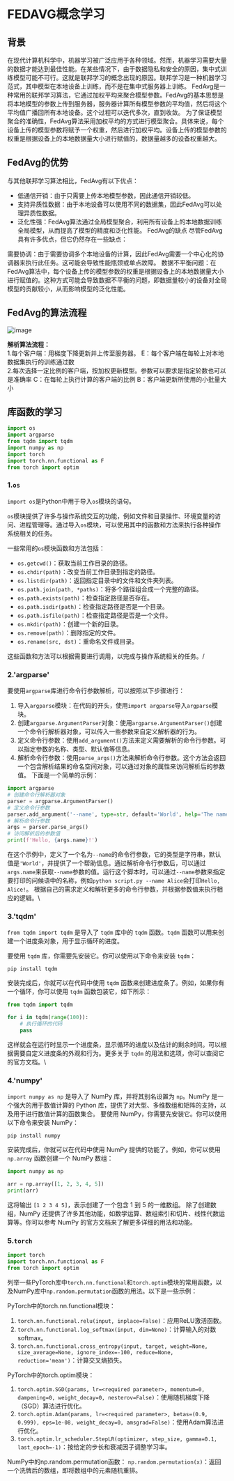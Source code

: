 # FEDAVG概念学习
## 背景
在现代计算机科学中，机器学习被广泛应用于各种领域。然而，机器学习需要大量的数据才能达到最佳性能。在某些情况下，由于数据隐私和安全的原因，集中式训练模型可能不可行。这就是联邦学习的概念出现的原因。联邦学习是一种机器学习范式，其中模型在本地设备上训练，而不是在集中式服务器上训练。
FedAvg是一种常用的联邦学习算法，它通过加权平均来聚合模型参数。FedAvg的基本思想是将本地模型的参数上传到服务器，服务器计算所有模型参数的平均值，然后将这个平均值广播回所有本地设备。这个过程可以迭代多次，直到收敛。
为了保证模型聚合的准确性，FedAvg算法采用加权平均的方式进行模型聚合。具体来说，每个设备上传的模型参数将赋予一个权重，然后进行加权平均。设备上传的模型参数的权重是根据设备上的本地数据量大小进行赋值的，数据量越多的设备权重越大。

## FedAvg的优势
与其他联邦学习算法相比，FedAvg有以下优点：

- 低通信开销：由于只需要上传本地模型参数，因此通信开销较低。
- 支持异质性数据：由于本地设备可以使用不同的数据集，因此FedAvg可以处理异质性数据。
- 泛化性强：FedAvg算法通过全局模型聚合，利用所有设备上的本地数据训练全局模型，从而提高了模型的精度和泛化性能。
FedAvg的缺点
尽管FedAvg具有许多优点，但它仍然存在一些缺点：

需要协调：由于需要协调多个本地设备的计算，因此FedAvg需要一个中心化的协调器来执行此任务。这可能会导致性能瓶颈或单点故障。
数据不平衡问题：在FedAvg算法中，每个设备上传的模型参数的权重是根据设备上的本地数据量大小进行赋值的。这种方式可能会导致数据不平衡的问题，即数据量较小的设备对全局模型的贡献较小，从而影响模型的泛化性能。
## FedAvg的算法流程
![image](https://github.com/chenzhh253/chenzhenghan/assets/145008761/737c083e-d315-421e-87d0-b94b52b56b0c)

**解析算法流程：**\
1.每个客户端：用梯度下降更新并上传至服务器。 E：每个客户端在每轮上对本地数据集执行的训练通过数\
2.每次选择一定比例的客户端，按加权更新模型。参数可以要求是指定轮数也可以是准确率 C：在每轮上执行计算的客户端的比例 B：客户端更新所使用的小批量大小

## 库函数的学习
```python
import os
import argparse
from tqdm import tqdm
import numpy as np
import torch
import torch.nn.functional as F
from torch import optim
```
### 1.`os`
`import os`是Python中用于导入`os`模块的语句。

`os`模块提供了许多与操作系统交互的功能，例如文件和目录操作、环境变量的访问、进程管理等。通过导入`os`模块，可以使用其中的函数和方法来执行各种操作系统相关的任务。

一些常用的`os`模块函数和方法包括：

- `os.getcwd()`：获取当前工作目录的路径。
- `os.chdir(path)`：改变当前工作目录到指定的路径。
- `os.listdir(path)`：返回指定目录中的文件和文件夹列表。
- `os.path.join(path, *paths)`：将多个路径组合成一个完整的路径。
- `os.path.exists(path)`：检查指定路径是否存在。
- `os.path.isdir(path)`：检查指定路径是否是一个目录。
- `os.path.isfile(path)`：检查指定路径是否是一个文件。
- `os.mkdir(path)`：创建一个新的目录。
- `os.remove(path)`：删除指定的文件。
- `os.rename(src, dst)`：重命名文件或目录。

这些函数和方法可以根据需要进行调用，以完成与操作系统相关的任务。/
### 2.'argparse'
要使用`argparse`库进行命令行参数解析，可以按照以下步骤进行：
1. 导入`argparse`模块：在代码的开头，使用`import argparse`导入`argparse`模块。
2. 创建`argparse.ArgumentParser`对象：使用`argparse.ArgumentParser()`创建一个命令行解析器对象，可以传入一些参数来自定义解析器的行为。
3. 定义命令行参数：使用`add_argument()`方法来定义需要解析的命令行参数。可以指定参数的名称、类型、默认值等信息。
4. 解析命令行参数：使用`parse_args()`方法来解析命令行参数。这个方法会返回一个包含解析结果的命名空间对象，可以通过对象的属性来访问解析后的参数值。
下面是一个简单的示例：
```python
import argparse
# 创建命令行解析器对象
parser = argparse.ArgumentParser()
# 定义命令行参数
parser.add_argument('--name', type=str, default='World', help='The name to greet')
# 解析命令行参数
args = parser.parse_args()
# 访问解析后的参数值
print(f'Hello, {args.name}!')
```
在这个示例中，定义了一个名为`--name`的命令行参数，它的类型是字符串，默认值是`'World'`，并提供了一个帮助信息。通过解析命令行参数后，可以通过`args.name`来获取`--name`参数的值。运行这个脚本时，可以通过`--name`参数来指定要打印的问候语中的名称，例如`python script.py --name Alice`会打印`Hello, Alice!`。
根据自己的需求定义和解析更多的命令行参数，并根据参数值来执行相应的逻辑。\
### 3.'tqdm'
`from tqdm import tqdm` 是导入了 `tqdm` 库中的 `tqdm` 函数。`tqdm` 函数可以用来创建一个进度条对象，用于显示循环的进度。

要使用 `tqdm` 库，你需要先安装它。你可以使用以下命令来安装 `tqdm`：

```
pip install tqdm
```
安装完成后，你就可以在代码中使用 `tqdm` 函数来创建进度条了。例如，如果你有一个循环，你可以使用 `tqdm` 函数包装它，如下所示：

```python
from tqdm import tqdm

for i in tqdm(range(100)):
    # 执行循环的代码
    pass
```
这样就会在运行时显示一个进度条，显示循环的进度以及估计的剩余时间。可以根据需要自定义进度条的外观和行为。更多关于 `tqdm` 的用法和选项，你可以查阅它的官方文档。\
### 4.'numpy'
`import numpy as np` 是导入了 NumPy 库，并将其别名设置为 `np`。NumPy 是一个强大的用于数值计算的 Python 库，提供了对大型、多维数组和矩阵的支持，以及用于进行数值计算的函数集合。
要使用 NumPy，你需要先安装它。你可以使用以下命令来安装 NumPy：
```
pip install numpy
```
安装完成后，你就可以在代码中使用 NumPy 提供的功能了。例如，你可以使用 `np.array` 函数创建一个 NumPy 数组：
```python
import numpy as np

arr = np.array([1, 2, 3, 4, 5])
print(arr)
```
这将输出 `[1 2 3 4 5]`，表示创建了一个包含 1 到 5 的一维数组。
除了创建数组，NumPy 还提供了许多其他功能，如数学运算、数组索引和切片、线性代数运算等。你可以参考 NumPy 的官方文档来了解更多详细的用法和功能。
### 5.`torch`
```python
import torch
import torch.nn.functional as F
from torch import optim
```
列举一些PyTorch库中`torch.nn.functional`和`torch.optim`模块的常用函数，以及NumPy库中`np.random.permutation`函数的用法。以下是一些示例：

PyTorch中的torch.nn.functional模块：
1. `torch.nn.functional.relu(input, inplace=False)`：应用ReLU激活函数。
2. `torch.nn.functional.log_softmax(input, dim=None)`：计算输入的对数softmax。
3. `torch.nn.functional.cross_entropy(input, target, weight=None, size_average=None, ignore_index=-100, reduce=None, reduction='mean')`：计算交叉熵损失。

PyTorch中的torch.optim模块：
1. `torch.optim.SGD(params, lr=<required parameter>, momentum=0, dampening=0, weight_decay=0, nesterov=False)`：使用随机梯度下降（SGD）算法进行优化。
2. `torch.optim.Adam(params, lr=<required parameter>, betas=(0.9, 0.999), eps=1e-08, weight_decay=0, amsgrad=False)`：使用Adam算法进行优化。
3. `torch.optim.lr_scheduler.StepLR(optimizer, step_size, gamma=0.1, last_epoch=-1)`：按给定的步长和衰减因子调整学习率。

NumPy中的np.random.permutation函数：
`np.random.permutation(x)`：返回一个洗牌后的数组，即将数组中的元素随机重排。
